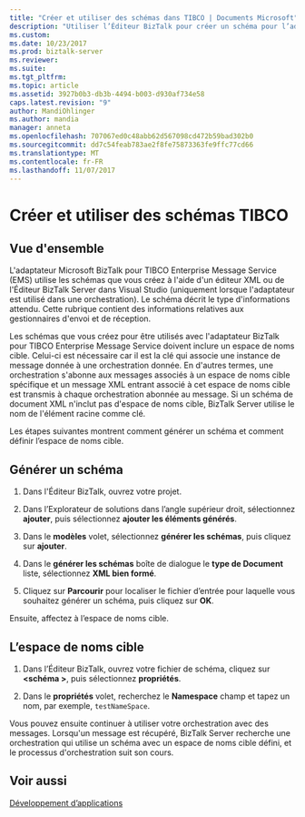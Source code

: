 ```yaml
---
title: "Créer et utiliser des schémas dans TIBCO | Documents Microsoft"
description: "Utiliser l’Éditeur BizTalk pour créer un schéma pour l’adaptateur BizTalk pour TIBCO Enterprise Message Service et définir l’espace de noms cible dans votre schéma pour BizTalk Server"
ms.custom: 
ms.date: 10/23/2017
ms.prod: biztalk-server
ms.reviewer: 
ms.suite: 
ms.tgt_pltfrm: 
ms.topic: article
ms.assetid: 3927b0b3-db3b-4494-b003-d930af734e58
caps.latest.revision: "9"
author: MandiOhlinger
ms.author: mandia
manager: anneta
ms.openlocfilehash: 707067ed0c48abb62d567098cd472b59bad302b0
ms.sourcegitcommit: dd7c54feab783ae2f8fe75873363fe9ffc77cd66
ms.translationtype: MT
ms.contentlocale: fr-FR
ms.lasthandoff: 11/07/2017
---
```

# <a name="create-and-use-tibco-schemas"></a>Créer et utiliser des schémas TIBCO

## <a name="overview"></a>Vue d'ensemble
L'adaptateur Microsoft BizTalk pour TIBCO Enterprise Message Service (EMS) utilise les schémas que vous créez à l'aide d'un éditeur XML ou de l'Éditeur BizTalk Server dans Visual Studio (uniquement lorsque l'adaptateur est utilisé dans une orchestration). Le schéma décrit le type d'informations attendu. Cette rubrique contient des informations relatives aux gestionnaires d'envoi et de réception.  
  
Les schémas que vous créez pour être utilisés avec l'adaptateur BizTalk pour TIBCO Enterprise Message Service doivent inclure un espace de noms cible. Celui-ci est nécessaire car il est la clé qui associe une instance de message donnée à une orchestration donnée. En d'autres termes, une orchestration s'abonne aux messages associés à un espace de noms cible spécifique et un message XML entrant associé à cet espace de noms cible est transmis à chaque orchestration abonnée au message. Si un schéma de document XML n'inclut pas d'espace de noms cible, BizTalk Server utilise le nom de l'élément racine comme clé.  

Les étapes suivantes montrent comment générer un schéma et comment définir l’espace de noms cible.  
  
## <a name="generate-a-schema"></a>Générer un schéma    
 
1.  Dans l'Éditeur BizTalk, ouvrez votre projet.  
  
2.  Dans l’Explorateur de solutions dans l’angle supérieur droit, sélectionnez **ajouter**, puis sélectionnez **ajouter les éléments générés**.  
  
3.  Dans le **modèles** volet, sélectionnez **générer les schémas**, puis cliquez sur **ajouter**.  
  
4.  Dans le **générer les schémas** boîte de dialogue le **type de Document** liste, sélectionnez **XML bien formé**.  
  
5.  Cliquez sur **Parcourir** pour localiser le fichier d’entrée pour laquelle vous souhaitez générer un schéma, puis cliquez sur **OK**.  
  
Ensuite, affectez à l’espace de noms cible.  
  
## <a name="set-the-target-namespace"></a>L’espace de noms cible  
  
1.  Dans l’Éditeur BizTalk, ouvrez votre fichier de schéma, cliquez sur  **\<schéma >**, puis sélectionnez **propriétés**.  
  
2.  Dans le **propriétés** volet, recherchez le **Namespace** champ et tapez un nom, par exemple, `testNameSpace`.  
  
 Vous pouvez ensuite continuer à utiliser votre orchestration avec des messages. Lorsqu'un message est récupéré, BizTalk Server recherche une orchestration qui utilise un schéma avec un espace de noms cible défini, et le processus d'orchestration suit son cours.  
  
## <a name="see-also"></a>Voir aussi  
 [Développement d’applications](../core/developing-applications5.md)